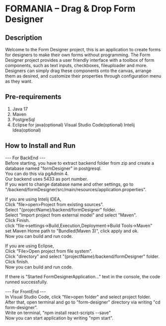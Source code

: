 # FORMANIA – Drag & Drop Form Designer

## Description
Welcome to the Form Designer project, this is an application to create forms for designers to make their own forms without programming. The Form Designer project provides a user friendly interface with a toolbox of form components, such as text inputs, checkboxes, fileuploader and more. Designers can simply drag these components onto the canvas, arrange them as desired, and customize their properties through configuration menu as they want.

## Pre-requirements
1. Java 17
2. Maven
3. PostgreSql
4. Eclipse for java(optional)
   Visual Studio Code(optional)
   Intelij Idea(optional)

## How to Install and Run
--- For BackEnd ---<br />
Before starting, you have to extract backend folder from zip and create a database named "formDesigner" in postgresql.<br />
You can do this via pgAdmin 4.<br />
Our backend uses 5433 as port number.<br />
If you want to change database name and other settings, go to "/backend/formDesigner/src/main/resources/application.properties".<br />

If you are using Intelij IDEA,<br />
Click "file>open>Project from existing sources".<br />
Select "{projectName}/backend/formDesigner" folder.<br />
Select "Import project from external model" and select "Maven".<br />
Click Finish.<br />
click "file->settings->Build,Execution,Deployment->Build Tools->Maven"<br />
set Maven Home path to "Bundled(Maven 3)", click apply and ok.<br />
Now you can build and run code.<br />

If you are using Eclipse,<br />
Click "File>Open project from file system".<br />
Click "directory" and select "{projectName}/backend/formDesigner" folder.<br />
Click finish.<br />
Now you can build and run code.<br />

If there is "Started FormDesignerApplication..." text in the console, the code runned successfully.<br />

--- For FrontEnd ---<br />
In Visual Studio Code, click "file>open folder" and select project folder.<br />
After that, open terminal and go to "form-designer" directory via writing "cd form-designer".<br />
Write on terminal, "npm install react-scripts --save"<br />
Now you can start application by writing "npm start".<br />
